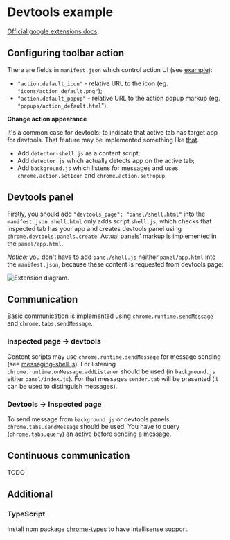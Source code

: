 # Devtools example

[Official google extensions docs](https://developer.chrome.com/docs/extensions).

## Configuring toolbar action

There are fields in `manifest.json` which control action UI (see [example](https://developer.chrome.com/docs/extensions/reference/api/action#show_a_popup)):

- `"action.default_icon"` - relative URL to the icon (eg. `"icons/action_default.png"`);
- `"action.default_popup"` - relative URL to the action popup markup (eg. `"popups/action_default.html`").

**Change action appearance**

It's a common case for devtools: to indicate that active tab has target app for devtools. That feature may be implemented something like [that](https://developer.chrome.com/docs/extensions/reference/api/runtime#example-content-msg).

- Add `detector-shell.js` as a content script;
- Add `detector.js` which actually detects app on the active tab;
- Add `background.js` which listens for messages and uses `chrome.action.setIcon` and `chrome.action.setPopup`.

## Devtools panel

Firstly, you should add `"devtools_page": "panel/shell.html"` into the `manifest.json`. `shell.html` only adds script `shell.js`, which checks that inspected tab has your app and creates devtools panel using `chrome.devtools.panels.create`. Actual panels' markup is implemented in the `panel/app.html`.

_Notice:_ you don't have to add `panel/shell.js` neither `panel/app.html` into the `manifest.json`, because these content is requested from devtools page:

![Extension diagram](https://developer.chrome.com/static/docs/extensions/how-to/devtools/extend-devtools/image/architecture-diagram.png).

## Communication

Basic communication is implemented using `chrome.runtime.sendMessage` and `chrome.tabs.sendMessage`.

### Inspected page -> devtools

Content scripts may use `chrome.runtime.sendMessage` for message sending (see [messaging-shell.js](./content-scripts/messaging-shell.js)). For listening `chrome.runtime.onMessage.addListener` should be used (in `background.js` either `panel/index.js`). For that messages `sender.tab` will be presented (it can be used to distinguish messages).

### Devtools -> Inspected page

To send message from `background.js` or devtools panels `chrome.tabs.sendMessage` should be used. You have to query (`chrome.tabs.query`) an active before sending a message.

## Continuous communication

TODO

## Additional

### TypeScript

Install npm package [chrome-types](https://www.npmjs.com/package/chrome-types) to have intellisense support.
